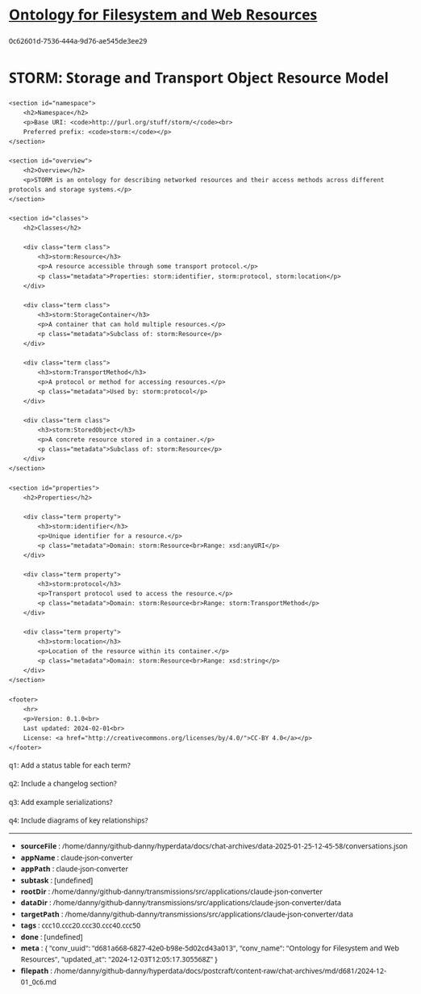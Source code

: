 # [Ontology for Filesystem and Web Resources](https://claude.ai/chat/d681a668-6827-42e0-b98e-5d02cd43a013)

0c62601d-7536-444a-9d76-ae545de3ee29

 <antArtifact identifier="storm-namespace-doc" type="text/html" title="STORM Namespace Documentation">
<html>
<head>
    <title>STORM Ontology Specification</title>
    <style>
        body { font-family: system-ui; max-width: 800px; margin: 40px auto; padding: 0 20px; line-height: 1.6; }
        .term { margin: 20px 0; padding: 15px; border: 1px solid #eee; }
        .term h3 { color: #2C3E50; margin-top: 0; }
        .property { color: #3498DB; }
        .class { color: #2C3E50; }
        .metadata { color: #666; font-size: 0.9em; }
    </style>
</head>
<body>
    <h1>STORM: Storage and Transport Object Resource Model</h1>
    
    <section id="namespace">
        <h2>Namespace</h2>
        <p>Base URI: <code>http://purl.org/stuff/storm/</code><br>
        Preferred prefix: <code>storm:</code></p>
    </section>

    <section id="overview">
        <h2>Overview</h2>
        <p>STORM is an ontology for describing networked resources and their access methods across different protocols and storage systems.</p>
    </section>

    <section id="classes">
        <h2>Classes</h2>
        
        <div class="term class">
            <h3>storm:Resource</h3>
            <p>A resource accessible through some transport protocol.</p>
            <p class="metadata">Properties: storm:identifier, storm:protocol, storm:location</p>
        </div>

        <div class="term class">
            <h3>storm:StorageContainer</h3>
            <p>A container that can hold multiple resources.</p>
            <p class="metadata">Subclass of: storm:Resource</p>
        </div>

        <div class="term class">
            <h3>storm:TransportMethod</h3>
            <p>A protocol or method for accessing resources.</p>
            <p class="metadata">Used by: storm:protocol</p>
        </div>

        <div class="term class">
            <h3>storm:StoredObject</h3>
            <p>A concrete resource stored in a container.</p>
            <p class="metadata">Subclass of: storm:Resource</p>
        </div>
    </section>

    <section id="properties">
        <h2>Properties</h2>
        
        <div class="term property">
            <h3>storm:identifier</h3>
            <p>Unique identifier for a resource.</p>
            <p class="metadata">Domain: storm:Resource<br>Range: xsd:anyURI</p>
        </div>

        <div class="term property">
            <h3>storm:protocol</h3>
            <p>Transport protocol used to access the resource.</p>
            <p class="metadata">Domain: storm:Resource<br>Range: storm:TransportMethod</p>
        </div>

        <div class="term property">
            <h3>storm:location</h3>
            <p>Location of the resource within its container.</p>
            <p class="metadata">Domain: storm:Resource<br>Range: xsd:string</p>
        </div>
    </section>

    <footer>
        <hr>
        <p>Version: 0.1.0<br>
        Last updated: 2024-02-01<br>
        License: <a href="http://creativecommons.org/licenses/by/4.0/">CC-BY 4.0</a></p>
    </footer>
</body>
</html>
</antArtifact>

q1: Add a status table for each term?

q2: Include a changelog section?

q3: Add example serializations?

q4: Include diagrams of key relationships?

---

* **sourceFile** : /home/danny/github-danny/hyperdata/docs/chat-archives/data-2025-01-25-12-45-58/conversations.json
* **appName** : claude-json-converter
* **appPath** : claude-json-converter
* **subtask** : [undefined]
* **rootDir** : /home/danny/github-danny/transmissions/src/applications/claude-json-converter
* **dataDir** : /home/danny/github-danny/transmissions/src/applications/claude-json-converter/data
* **targetPath** : /home/danny/github-danny/transmissions/src/applications/claude-json-converter/data
* **tags** : ccc10.ccc20.ccc30.ccc40.ccc50
* **done** : [undefined]
* **meta** : {
  "conv_uuid": "d681a668-6827-42e0-b98e-5d02cd43a013",
  "conv_name": "Ontology for Filesystem and Web Resources",
  "updated_at": "2024-12-03T12:05:17.305568Z"
}
* **filepath** : /home/danny/github-danny/hyperdata/docs/postcraft/content-raw/chat-archives/md/d681/2024-12-01_0c6.md